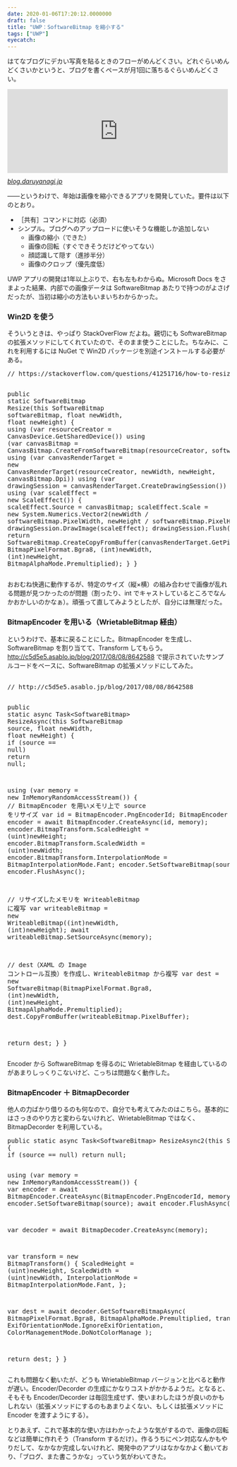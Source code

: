 ```yaml
---
date: 2020-01-06T17:20:12.0000000
draft: false
title: "UWP：SoftwareBitmap を縮小する"
tags: ["UWP"]
eyecatch: 
---
```

<p>はてなブログにデカい写真を貼るときのフローがめんどくさい。どれぐらいめんどくさいかというと、ブログを書くペースが月1回に落ちるぐらいめんどくさい。</p><p><iframe src="https://hatenablog-parts.com/embed?url=https%3A%2F%2Fblog.daruyanagi.jp%2Fentry%2F2020%2F01%2F02%2F100000" title="スマホで写真を撮る → 「スマホ同期」アプリでコピー → はてなブログに張り付け - だるろぐ" class="embed-card embed-blogcard" scrolling="no" frameborder="0" style="display: block; width: 100%; height: 190px; max-width: 500px; margin: 10px 0px;"></iframe><cite class="hatena-citation"><a href="https://blog.daruyanagi.jp/entry/2020/01/02/100000">blog.daruyanagi.jp</a></cite></p><p>――というわけで、年始は画像を縮小できるアプリを開発していた。要件は以下のとおり。</p>

<ul>
<li>［共有］コマンドに対応（必須）</li>
<li>シンプル。ブログへのアップロードに使いそうな機能しか追加しない
<ul>
<li>画像の縮小（できた）</li>
<li>画像の回転（すぐできそうだけどやってない）</li>
<li>顔認識して隠す（進捗半分）</li>
<li>画像のクロップ（優先度低）</li>
</ul></li>
</ul><p>UWP アプリの開発は1年以上ぶりで、右も左もわからぬ。Microsoft Docs をさまよった結果、内部での画像データは SoftwareBitmap あたりで持つのがよさげだったが、当初は縮小の方法もいまいちわからかった。</p>

<div class="section">
<h3>Win2D を使う</h3>
<p>そういうときは、やっぱり StackOverFlow だよね。親切にも SoftwareBitmap の拡張メソッドにしてくれていたので、そのまま使うことにした。ちなみに、これを利用するには NuGet で Win2D パッケージを別途インストールする必要がある。</p>
<pre class="code lang-cs" data-lang="cs" data-unlink><span class="synComment">// https://stackoverflow.com/questions/41251716/how-to-resize-a-softwarebitmap</span>

<span class="synType">public</span> <span class="synType">static</span> SoftwareBitmap Resize(<span class="synStatement">this</span> SoftwareBitmap softwareBitmap, <span class="synType">float</span> newWidth, <span class="synType">float</span> newHeight)
{
<span class="synStatement">using</span> (var resourceCreator = CanvasDevice.GetSharedDevice())
<span class="synStatement">using</span> (var canvasBitmap = CanvasBitmap.CreateFromSoftwareBitmap(resourceCreator, softwareBitmap))
<span class="synStatement">using</span> (var canvasRenderTarget = <span class="synStatement">new</span> CanvasRenderTarget(resourceCreator, newWidth, newHeight, canvasBitmap.Dpi))
<span class="synStatement">using</span> (var drawingSession = canvasRenderTarget.CreateDrawingSession())
<span class="synStatement">using</span> (var scaleEffect = <span class="synStatement">new</span> ScaleEffect())
{
scaleEffect.Source = canvasBitmap;
scaleEffect.Scale = <span class="synStatement">new</span> System.Numerics.Vector2(newWidth / softwareBitmap.PixelWidth, newHeight / softwareBitmap.PixelHeight);
drawingSession.DrawImage(scaleEffect);
drawingSession.Flush();
<span class="synStatement">return</span> SoftwareBitmap.CreateCopyFromBuffer(canvasRenderTarget.GetPixelBytes().AsBuffer(), BitmapPixelFormat.Bgra8, (<span class="synType">int</span>)newWidth, (<span class="synType">int</span>)newHeight, BitmapAlphaMode.Premultiplied);
}
}
</pre><p>おおむね快適に動作するが、特定のサイズ（縦×横）の組み合わせで画像が乱れる問題が見つかったのが問題（割ったり、int でキャストしているところでなんかおかしいのかなぁ）。頑張って直してみようとしたが、自分には無理だった。</p>

</div>
<div class="section">
<h3>BitmapEncoder を用いる（WrietableBitmap 経由）</h3>
<p>というわけで、基本に戻ることにした。BitmapEncoder を生成し、SoftwareBitmap を割り当てて、Transform してもらう。<a href="http://c5d5e5.asablo.jp/blog/2017/08/08/8642588">http://c5d5e5.asablo.jp/blog/2017/08/08/8642588</a> で提示されていたサンプルコードをベースに、SoftwareBitmap の拡張メソッドにしてみた。<br />
<br />
</p>
<pre class="code lang-cs" data-lang="cs" data-unlink><span class="synComment">// http://c5d5e5.asablo.jp/blog/2017/08/08/8642588</span>

<span class="synType">public</span> <span class="synType">static</span> async Task&lt;SoftwareBitmap&gt; ResizeAsync(<span class="synStatement">this</span> SoftwareBitmap source, <span class="synType">float</span> newWidth, <span class="synType">float</span> newHeight)
{
<span class="synStatement">if</span> (source == <span class="synConstant">null</span>) <span class="synStatement">return</span> <span class="synConstant">null</span>;

<span class="synStatement">using</span> (var memory = <span class="synStatement">new</span> InMemoryRandomAccessStream())
{
<span class="synComment">// BitmapEncoder を用いメモリ上で source をリサイズ</span>
var id = BitmapEncoder.PngEncoderId;
BitmapEncoder encoder = await BitmapEncoder.CreateAsync(id, memory);
encoder.BitmapTransform.ScaledHeight = (<span class="synType">uint</span>)newHeight;
encoder.BitmapTransform.ScaledWidth = (<span class="synType">uint</span>)newWidth;
encoder.BitmapTransform.InterpolationMode = BitmapInterpolationMode.Fant;
encoder.SetSoftwareBitmap(source);
await encoder.FlushAsync();

<span class="synComment">// リサイズしたメモリを WriteableBitmap に複写</span>
var writeableBitmap = <span class="synStatement">new</span> WriteableBitmap((<span class="synType">int</span>)newWidth, (<span class="synType">int</span>)newHeight);
await writeableBitmap.SetSourceAsync(memory);

<span class="synComment">// dest（XAML の Image コントロール互換）を作成し、WriteableBitmap から複写</span>
var dest = <span class="synStatement">new</span> SoftwareBitmap(BitmapPixelFormat.Bgra8, (<span class="synType">int</span>)newWidth, (<span class="synType">int</span>)newHeight, BitmapAlphaMode.Premultiplied);
dest.CopyFromBuffer(writeableBitmap.PixelBuffer);

<span class="synStatement">return</span> dest;
}
}
</pre><p>Encoder から SoftwareBitmap を得るのに WrietableBitmap を経由しているのがあまりしっくりこないけど、こっちは問題なく動作した。</p>

</div>
<div class="section">
<h3>BitmapEncoder ＋ BitmapDecorder</h3>
<p>他人の力ばかり借りるのも何なので、自分でも考えてみたのはこちら。基本的にはさっきのやり方と変わらないけれど、WrietableBitmap ではなく、BitmapDecorder を利用している。</p>
<pre class="code lang-cs" data-lang="cs" data-unlink><span class="synType">public</span> <span class="synType">static</span> async Task&lt;SoftwareBitmap&gt; ResizeAsync2(<span class="synStatement">this</span> SoftwareBitmap source, <span class="synType">float</span> newWidth, <span class="synType">float</span> newHeight)
{
<span class="synStatement">if</span> (source == <span class="synConstant">null</span>) <span class="synStatement">return</span> <span class="synConstant">null</span>;

<span class="synStatement">using</span> (var memory = <span class="synStatement">new</span> InMemoryRandomAccessStream())
{
var encoder = await BitmapEncoder.CreateAsync(BitmapEncoder.PngEncoderId, memory);
encoder.SetSoftwareBitmap(source);
await encoder.FlushAsync();

var decoder = await BitmapDecoder.CreateAsync(memory);

var transform = <span class="synStatement">new</span> BitmapTransform()
{
ScaledHeight = (<span class="synType">uint</span>)newHeight,
ScaledWidth = (<span class="synType">uint</span>)newWidth,
InterpolationMode = BitmapInterpolationMode.Fant,
};

var dest = await decoder.GetSoftwareBitmapAsync(
BitmapPixelFormat.Bgra8, BitmapAlphaMode.Premultiplied,
transform,
ExifOrientationMode.IgnoreExifOrientation, ColorManagementMode.DoNotColorManage
);

<span class="synStatement">return</span> dest;
}
}
</pre><p>これも問題なく動いたが、どうも WrietableBitmap バージョンと比べると動作が遅い。Encoder/Decorder の生成にかなりコストがかかるようだ。となると、そもそも Encoder/Decorder は毎回生成せず、使いまわしたほうが良いのかもしれない（拡張メソッドにするのもあまりよくない、もしくは拡張メソッドに Encoder を渡すようにする）。</p><p>とりあえず、これで基本的な使い方はわかったような気がするので、画像の回転などは簡単に作れそう（Transform するだけ）。作るうちにペン対応なんかもやりだして、なかなか完成しないけれど、開発中のアプリはなかなかよく動いており、「ブログ、また書こうかな」っていう気がわいてきた。</p>

</div>
